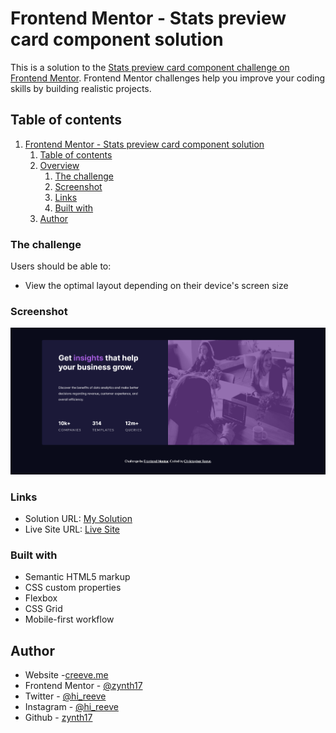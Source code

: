 # Frontend Mentor - Stats preview card component solution

This is a solution to the [Stats preview card component challenge on Frontend Mentor](https://www.frontendmentor.io/challenges/stats-preview-card-component-8JqbgoU62). Frontend Mentor challenges help you improve your coding skills by building realistic projects. 

## Table of contents

1. [Frontend Mentor - Stats preview card component solution](#frontend-mentor---stats-preview-card-component-solution)
	1. [Table of contents](#table-of-contents)
	2. [Overview](#overview)
		1. [The challenge](#the-challenge)
		2. [Screenshot](#screenshot)
		3. [Links](#links)
		4. [Built with](#built-with)
	3. [Author](#author)

### The challenge

Users should be able to:

- View the optimal layout depending on their device's screen size

### Screenshot

![](./design/Screenshot_1.png)

### Links

- Solution URL: [My Solution](https://www.frontendmentor.io/solutions/stats-preview-card-solution-using-only-html-and-css-TykdlBua7)
- Live Site URL: [Live Site](https://zynth17.github.io/stats-preview-card-component/)

### Built with

- Semantic HTML5 markup
- CSS custom properties
- Flexbox
- CSS Grid
- Mobile-first workflow
## Author

- Website -[creeve.me](https://creeve.me)
- Frontend Mentor - [@zynth17](https://www.frontendmentor.io/profile/zynth17)
- Twitter - [@hi_reeve](https://twitter.com/hi_reeve)
- Instagram - [@hi_reeve](https://www.instagram.com/hi_reeve/)
- Github - [zynth17](https://github.com/zynth17)
